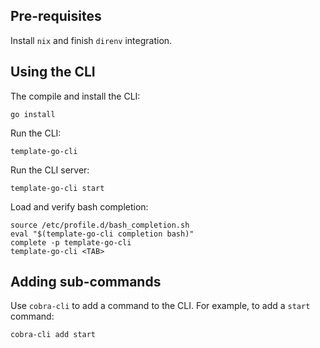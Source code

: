 ## Pre-requisites

Install `nix` and finish `direnv` integration.

## Using the CLI

The compile and install the CLI:

```
go install
```

Run the CLI:

```
template-go-cli
```

Run the CLI server:

```
template-go-cli start
```

Load and verify bash completion:

```
source /etc/profile.d/bash_completion.sh
eval "$(template-go-cli completion bash)"
complete -p template-go-cli
template-go-cli <TAB>
```

## Adding sub-commands

Use `cobra-cli` to add a command to the CLI.  For example, to add a `start` command:

```
cobra-cli add start
```
